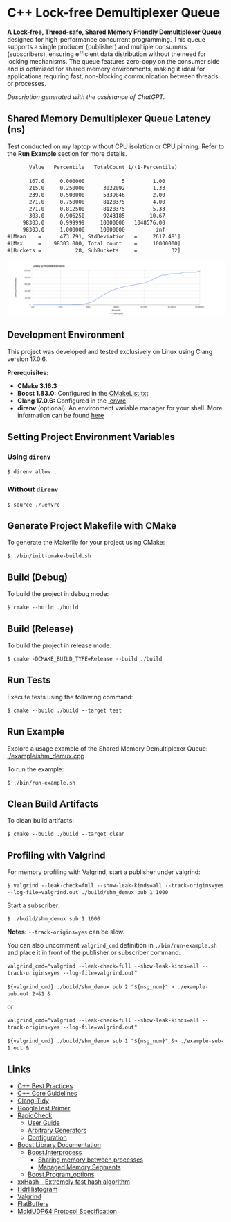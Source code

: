 # C++ Lock-free Demultiplexer Queue

**A Lock-free, Thread-safe, Shared Memory Friendly Demultiplexer Queue** designed for high-performance concurrent programming. This queue supports a single producer (publisher) and multiple consumers (subscribers), ensuring efficient data distribution without the need for locking mechanisms. The queue features zero-copy on the consumer side and is optimized for shared memory environments, making it ideal for applications requiring fast, non-blocking communication between threads or processes.

_Description generated with the assistance of ChatGPT._

## Shared Memory Demultiplexer Queue Latency (ns)

Test conducted on my laptop without CPU isolation or CPU pinning. Refer to the **Run Example** section for more details.

```
       Value   Percentile   TotalCount 1/(1-Percentile)

       167.0     0.000000            5         1.00
       215.0     0.250000      3022092         1.33
       239.0     0.500000      5339846         2.00
       271.0     0.750000      8128375         4.00
       271.0     0.812500      8128375         5.33
       303.0     0.906250      9243185        10.67
     98303.0     0.999999     10000000   1048576.00
     98303.0     1.000000     10000000          inf
#[Mean    =      473.791, StdDeviation   =     2617.481]
#[Max     =    98303.000, Total count    =     10000000]
#[Buckets =           28, SubBuckets     =           32]
```

![Latency By Percentile Distribution](./doc/LatencyHistogram.png)

## Development Environment

This project was developed and tested exclusively on Linux using Clang version 17.0.6.

**Prerequisites:**

- **CMake 3.16.3**
- **Boost 1.83.0:** Configured in the [CMakeList.txt](./CMakeLists.txt)
- **Clang 17.0.6:** Configured in the [.envrc](./.envrc)
- **direnv** (optional): An environment variable manager for your shell. More information can be found [here](https://direnv.net/)

## Setting Project Environment Variables

### Using `direnv`

```
$ direnv allow .
```

### Without `direnv`

```
$ source ./.envrc
```

## Generate Project Makefile with CMake

To generate the Makefile for your project using CMake:

```
$ ./bin/init-cmake-build.sh
```

## Build (Debug)

To build the project in debug mode:

```
$ cmake --build ./build
```

## Build (Release)

To build the project in release mode:

```
$ cmake -DCMAKE_BUILD_TYPE=Release --build ./build
```

## Run Tests

Execute tests using the following command:

```
$ cmake --build ./build --target test
```

## Run Example

Explore a usage example of the Shared Memory Demultiplexer Queue: [./example/shm_demux.cpp](./example/shm_demux.cpp)

To run the example:

```
$ ./bin/run-example.sh
```

## Clean Build Artifacts

To clean build artifacts:

```
$ cmake --build ./build --target clean
```

## Profiling with Valgrind

For memory profiling with Valgrind, start a publisher under valgrind:

```
$ valgrind --leak-check=full --show-leak-kinds=all --track-origins=yes --log-file=valgrind.out ./build/shm_demux pub 1 1000
```

Start a subscriber:

```
$ ./build/shm_demux sub 1 1000
```

**Notes:** `--track-origins=yes` can be slow.

You can also uncomment `valgrind_cmd` definition in `./bin/run-example.sh` and place it in front of the publisher or subscriber command:

```
valgrind_cmd="valgrind --leak-check=full --show-leak-kinds=all --track-origins=yes --log-file=valgrind.out"

${valgrind_cmd} ./build/shm_demux pub 2 "${msg_num}" > ./example-pub.out 2>&1 &
```

or

```
valgrind_cmd="valgrind --leak-check=full --show-leak-kinds=all --track-origins=yes --log-file=valgrind.out"

${valgrind_cmd} ./build/shm_demux sub 1 "${msg_num}" &> ./example-sub-1.out &
```

## Links

- [C++ Best Practices](https://github.com/cpp-best-practices/cppbestpractices/blob/master/00-Table_of_Contents.md)
- [C++ Core Guidelines](https://isocpp.github.io/CppCoreGuidelines/CppCoreGuidelines)
- [Clang-Tidy](https://clang.llvm.org/extra/clang-tidy/)
- [GoogleTest Primer](https://google.github.io/googletest/primer.html)
- [RapidCheck](https://github.com/emil-e/rapidcheck)
  - [User Guide](https://github.com/emil-e/rapidcheck/blob/master/doc/user_guide.md)
  - [Arbitrary Generators](https://github.com/emil-e/rapidcheck/blob/master/doc/generators.md#arbitrary)
  - [Configuration](https://github.com/emil-e/rapidcheck/blob/master/doc/configuration.md)
- [Boost Library Documentation](https://www.boost.org/doc/libs/)
  - [Boost.Interprocess](https://www.boost.org/doc/libs/1_83_0/doc/html/interprocess.html)
    - [Sharing memory between processes](https://www.boost.org/doc/libs/1_83_0/doc/html/interprocess/sharedmemorybetweenprocesses.html)
    - [Managed Memory Segments](https://www.boost.org/doc/libs/1_83_0/doc/html/interprocess/managed_memory_segments.html)
  - [Boost.Program_options](https://www.boost.org/doc/libs/1_83_0/doc/html/program_options.html)
- [xxHash - Extremely fast hash algorithm](https://github.com/Cyan4973/xxHash)
- [HdrHistogram](http://hdrhistogram.org/)
- [Valgrind](https://valgrind.org/)
- [FlatBuffers](https://flatbuffers.dev/flatbuffers_guide_use_cpp.html)
- [MoldUDP64 Protocol Specification](https://www.nasdaqtrader.com/content/technicalsupport/specifications/dataproducts/moldudp64.pdf)

